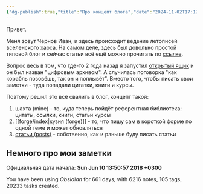 ```yaml
---
{"dg-publish":true,"title":"Про концепт блога","date":"2024-11-02T17:12:30+03:00","modified_at":"2024-11-06T10:52:27+03:00","permalink":"/index/","dgPassFrontmatter":true}
---
```



Привет.

Меня зовут Чернов Иван, и здесь происходит ведение летописей вселенского хаоса. На самом деле, здесь был довольно простой типовой блог и сейчас статьи всё ещё можно прочитать по [ссылке](https://vanadium23.me/posts/).

Вопрос весь в том, что где-то 2 года назад я запустил [открытый ящик](https://vanadium23.me/openbox/) и он был назван "цифровым архивом". А случилась поговорка "как корабль позовёшь, так он и поплывёт". Вместо того, чтобы писать свои заметки - туда попадали цитатки, книги и курсы. 

Поэтому решил это всё свалить в блог, концепт такой:
1. шахта (mine) - то, куда теперь пойдёт референтная библиотека: цитаты, ссылки, книги, статьи курсы
2. [[forge/index|кузня (forge)]] - то, что пишу сам в короткой форме по одной теме и может обновляться
3. [статьи (posts)](https://vanadium23.me/posts/) - собственно, как и раньше буду писать статьи



## Немного про мои заметки

Официальная дата начала: **Sun Jun 10 13:50:57 2018 +0300**

<p><span data-tag-name="p" class="el-p"><p dir="auto">You have been using <em>Obsidian</em> for 661 days, with 6216 notes, 105 tags, 20233 tasks created. </p></span></p>
